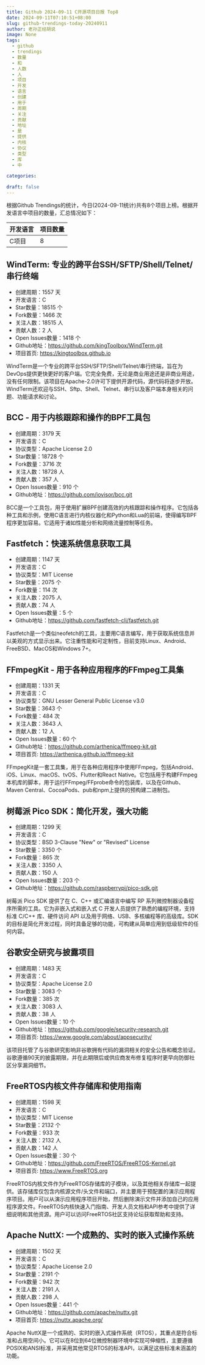```yaml
---
title: Github 2024-09-11 C开源项目日报 Top8
date: 2024-09-11T07:10:51+08:00
slug: github-trendings-today-20240911
author: 老孙正经胡说
image: None
tags:
  - github
  - trendings
  - 数量
  - 和
  - 人数
  - 人
  - 项目
  - 开发
  - 语言
  - 创建
  - 用于
  - 周期
  - 关注
  - 贡献
  - 地址
  - 是
  - 提供
  - 内核
  - 协议
  - 类型
  - 库
  - 中

categories:

draft: false
---
```



根据Github Trendings的统计，今日(2024-09-11统计)共有8个项目上榜。根据开发语言中项目的数量，汇总情况如下：

| 开发语言 | 项目数量 |
|  ----  | ----  |
| C项目 | 8 |

## WindTerm: 专业的跨平台SSH/SFTP/Shell/Telnet/串行终端

* 创建周期：1557 天
* 开发语言：C
* Star数量：18515 个
* Fork数量：1466 次
* 关注人数：18515 人
* 贡献人数：2 人
* Open Issues数量：1418 个
* Github地址：https://github.com/kingToolbox/WindTerm.git
* 项目首页: https://kingtoolbox.github.io


WindTerm是一个专业的跨平台SSH/SFTP/Shell/Telnet/串行终端，旨在为DevOps提供更快更好的客户端。它完全免费，无论是商业用途还是非商业用途，没有任何限制。该项目在Apache-2.0许可下提供开源代码，源代码将逐步开放。WindTerm还欢迎与SSH、Sftp、Shell、Telnet、串行以及客户端本身相关的问题、功能请求和讨论。

## BCC - 用于内核跟踪和操作的BPF工具包

* 创建周期：3179 天
* 开发语言：C
* 协议类型：Apache License 2.0
* Star数量：18728 个
* Fork数量：3716 次
* 关注人数：18728 人
* 贡献人数：357 人
* Open Issues数量：910 个
* Github地址：https://github.com/iovisor/bcc.git


BCC是一个工具包，用于使用扩展BPF创建高效的内核跟踪和操作程序。它包括各种工具和示例，使用C语言进行内核仪器化和Python和Lua的前端，使得编写BPF程序更加容易。它适用于诸如性能分析和网络流量控制等任务。

## Fastfetch：快速系统信息获取工具

* 创建周期：1147 天
* 开发语言：C
* 协议类型：MIT License
* Star数量：2075 个
* Fork数量：114 次
* 关注人数：2075 人
* 贡献人数：74 人
* Open Issues数量：5 个
* Github地址：https://github.com/fastfetch-cli/fastfetch.git


Fastfetch是一个类似neofetch的工具，主要用C语言编写，用于获取系统信息并以美观的方式显示出来。它注重性能和可定制性，目前支持Linux、Android、FreeBSD、MacOS和Windows 7+。

## FFmpegKit - 用于各种应用程序的FFmpeg工具集

* 创建周期：1331 天
* 开发语言：C
* 协议类型：GNU Lesser General Public License v3.0
* Star数量：3643 个
* Fork数量：484 次
* 关注人数：3643 人
* 贡献人数：12 人
* Open Issues数量：60 个
* Github地址：https://github.com/arthenica/ffmpeg-kit.git
* 项目首页: https://arthenica.github.io/ffmpeg-kit


FFmpegKit是一套工具集，用于在各种应用程序中使用FFmpeg，包括Android、iOS、Linux、macOS、tvOS、Flutter和React Native。它包括用于构建FFmpeg本机库的脚本，用于运行FFmpeg/FFprobe命令的包装库，以及在Github、Maven Central、CocoaPods、pub和npm上提供的预构建二进制包。

## 树莓派 Pico SDK：简化开发，强大功能

* 创建周期：1299 天
* 开发语言：C
* 协议类型：BSD 3-Clause "New" or "Revised" License
* Star数量：3350 个
* Fork数量：865 次
* 关注人数：3350 人
* 贡献人数：150 人
* Open Issues数量：203 个
* Github地址：https://github.com/raspberrypi/pico-sdk.git


树莓派 Pico SDK 提供了在 C、C++ 或汇编语言中编写 RP 系列微控制器设备程序所需的工具。它为非嵌入式和嵌入式 C 开发人员提供了熟悉的编程环境，支持标准 C/C++ 库、硬件访问 API 以及用于网络、USB、多核编程等的高级库。SDK 的目标是简化开发过程，同时具备足够的功能，可构建从简单应用到低级软件的任何内容。

## 谷歌安全研究与披露项目

* 创建周期：1483 天
* 开发语言：C
* 协议类型：Apache License 2.0
* Star数量：3083 个
* Fork数量：385 次
* 关注人数：3083 人
* 贡献人数：38 人
* Open Issues数量：10 个
* Github地址：https://github.com/google/security-research.git
* 项目首页: https://www.google.com/about/appsecurity/


该项目托管了与谷歌研究影响非谷歌拥有代码的漏洞相关的安全公告和概念验证。谷歌遵循90天的披露期限，并在此期限后或供应商发布修复程序时更早向防御社区分享漏洞细节。

## FreeRTOS内核文件存储库和使用指南

* 创建周期：1598 天
* 开发语言：C
* 协议类型：MIT License
* Star数量：2132 个
* Fork数量：933 次
* 关注人数：2132 人
* 贡献人数：142 人
* Open Issues数量：30 个
* Github地址：https://github.com/FreeRTOS/FreeRTOS-Kernel.git
* 项目首页: https://www.FreeRTOS.org


FreeRTOS内核文件作为FreeRTOS存储库的子模块，以及其他相关存储库一起提供。该存储库仅包含内核源文件/头文件和端口，并主要用于预配置的演示应用程序项目。用户可以从演示应用程序项目开始，然后删除演示文件并添加自己的应用程序源文件。FreeRTOS内核快速入门指南、开发人员文档和API参考中提供了详细说明和其他资源。用户可以访问FreeRTOS社区支持论坛获取帮助和支持。

## Apache NuttX: 一个成熟的、实时的嵌入式操作系统

* 创建周期：1502 天
* 开发语言：C
* 协议类型：Apache License 2.0
* Star数量：2191 个
* Fork数量：942 次
* 关注人数：2191 人
* 贡献人数：298 人
* Open Issues数量：441 个
* Github地址：https://github.com/apache/nuttx.git
* 项目首页: https://nuttx.apache.org/


Apache NuttX是一个成熟的、实时的嵌入式操作系统（RTOS），其重点是符合标准和占用空间小。它可以在8位到64位微控制器环境中实现可伸缩性，主要遵循POSIX和ANSI标准，并采用其他常见RTOS的标准API，以满足这些标准未涵盖的功能。

